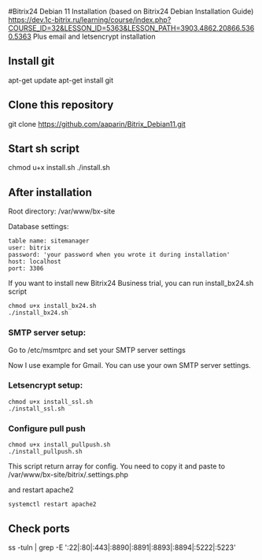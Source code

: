 #Bitrix24 Debian 11 Installation (based on Bitrix24 Debian Installation Guide)
https://dev.1c-bitrix.ru/learning/course/index.php?COURSE_ID=32&LESSON_ID=5363&LESSON_PATH=3903.4862.20866.5360.5363
Plus email and letsencrypt installation

## Install git
apt-get update
apt-get install git

## Clone this repository
git clone https://github.com/aaparin/Bitrix_Debian11.git

## Start sh script
chmod u+x install.sh
./install.sh

## After installation

Root directory: /var/www/bx-site

Database settings:
```
table name: sitemanager
user: bitrix
password: 'your password when you wrote it during installation'
host: localhost
port: 3306
```    
If you want to install new Bitrix24 Business trial, you can run install_bx24.sh script
```
chmod u+x install_bx24.sh
./install_bx24.sh
```

### SMTP server setup:

Go to /etc/msmtprc and set your SMTP server settings

Now I use example for Gmail. You can use your own SMTP server settings.

### Letsencrypt setup:

```
chmod u+x install_ssl.sh
./install_ssl.sh
```

### Configure pull push
```
chmod u+x install_pullpush.sh
./install_pullpush.sh
```
This script return array for config. You need to copy it and paste to /var/www/bx-site/bitrix/.settings.php

and restart apache2
```
systemctl restart apache2
```


## Check ports
ss -tuln | grep -E ':22|:80|:443|:8890|:8891|:8893|:8894|:5222|:5223'
